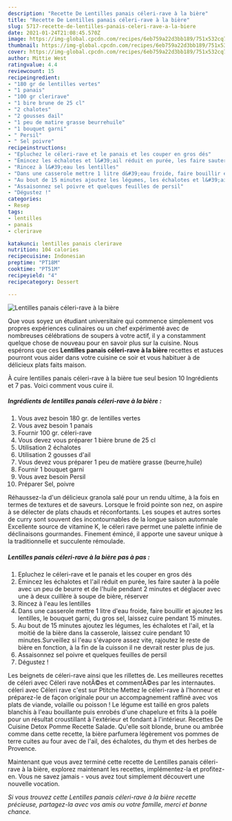 ```yaml
---
description: "Recette De Lentilles panais céleri-rave à la bière"
title: "Recette De Lentilles panais céleri-rave à la bière"
slug: 5717-recette-de-lentilles-panais-celeri-rave-a-la-biere
date: 2021-01-24T21:08:45.570Z
image: https://img-global.cpcdn.com/recipes/6eb759a22d3bb189/751x532cq70/lentilles-panais-celeri-rave-a-la-biere-photo-principale-de-la-recette.jpg
thumbnail: https://img-global.cpcdn.com/recipes/6eb759a22d3bb189/751x532cq70/lentilles-panais-celeri-rave-a-la-biere-photo-principale-de-la-recette.jpg
cover: https://img-global.cpcdn.com/recipes/6eb759a22d3bb189/751x532cq70/lentilles-panais-celeri-rave-a-la-biere-photo-principale-de-la-recette.jpg
author: Mittie West
ratingvalue: 4.4
reviewcount: 15
recipeingredient:
- "180 gr de lentilles vertes"
- "1 panais"
- "100 gr clerirave"
- "1 bire brune de 25 cl"
- "2 chalotes"
- "2 gousses dail"
- "1 peu de matire grasse beurrehuile"
- "1 bouquet garni"
- " Persil"
- " Sel poivre"
recipeinstructions:
- "Epluchez le céleri-rave et le panais et les couper en gros dés"
- "Émincez les échalotes et l&#39;ail réduit en purée, les faire sauter à la poêle avec un peu de beurre et de l&#39;huile pendant 2 minutes et déglacer avec une à deux cuillère à soupe de bière, réserver"
- "Rincez à l&#39;eau les lentilles"
- "Dans une casserole mettre 1 litre d&#39;eau froide, faire bouillir et ajoutez les lentilles, le bouquet garni, du gros sel, laissez cuire pendant 15 minutes."
- "Au bout de 15 minutes ajoutez les légumes, les échalotes et l&#39;ail, et la moitié de la bière dans la casserole, laissez cuire pendant 10 minutes.Surveillez si l&#39;eau s&#39;évapore assez vite, rajoutez le reste de bière en fonction, à la fin de la cuisson il ne devrait rester plus de jus."
- "Assaisonnez sel poivre et quelques feuilles de persil"
- "Dégustez !"
categories:
- Resep
tags:
- lentilles
- panais
- clerirave

katakunci: lentilles panais clerirave 
nutrition: 104 calories
recipecuisine: Indonesian
preptime: "PT18M"
cooktime: "PT51M"
recipeyield: "4"
recipecategory: Dessert

---
```



![Lentilles panais céleri-rave à la bière](https://img-global.cpcdn.com/recipes/6eb759a22d3bb189/751x532cq70/lentilles-panais-celeri-rave-a-la-biere-photo-principale-de-la-recette.jpg)

Que vous soyez un étudiant universitaire qui commence simplement vos propres expériences culinaires ou un chef expérimenté avec de nombreuses célébrations de soupers à votre actif, il y a constamment quelque chose de nouveau pour en savoir plus sur la cuisine. Nous espérons que ces <strong> Lentilles panais céleri-rave à la bière </strong> recettes et astuces pourront vous aider dans votre cuisine ce soir et vous habituer à de délicieux plats faits maison.

<!--inarticleads1-->

À cuire lentilles panais céleri-rave à la bière tue seul besion 10 Ingrédients et 7 pas. Voici comment vous cuire il.

##### Ingrédients de lentilles panais céleri-rave à la bière :

1. Vous avez besoin 180 gr. de lentilles vertes
1. Vous avez besoin 1 panais
1. Fournir 100 gr. céleri-rave
1. Vous devez vous préparer 1 bière brune de 25 cl
1. Utilisation 2 échalotes
1. Utilisation 2 gousses d&#39;ail
1. Vous devez vous préparer 1 peu de matière grasse (beurre,huile)
1. Fournir 1 bouquet garni
1. Vous avez besoin  Persil
1. Préparer  Sel, poivre


Réhaussez-la d&#39;un délicieux granola salé pour un rendu ultime, à la fois en termes de textures et de saveurs. Lorsque le froid pointe son nez, on aspire à se délecter de plats chauds et réconfortants. Les soupes et autres sortes de curry sont souvent des incontournables de la longue saison automnale Excellente source de vitamine K, le céleri rave permet une palette infinie de déclinaisons gourmandes. Finement émincé, il apporte une saveur unique à la traditionnelle et succulente rémoulade. 

<!--inarticleads2-->

##### Lentilles panais céleri-rave à la bière pas à pas :

1. Epluchez le céleri-rave et le panais et les couper en gros dés
1. Émincez les échalotes et l&#39;ail réduit en purée, les faire sauter à la poêle avec un peu de beurre et de l&#39;huile pendant 2 minutes et déglacer avec une à deux cuillère à soupe de bière, réserver
1. Rincez à l&#39;eau les lentilles
1. Dans une casserole mettre 1 litre d&#39;eau froide, faire bouillir et ajoutez les lentilles, le bouquet garni, du gros sel, laissez cuire pendant 15 minutes.
1. Au bout de 15 minutes ajoutez les légumes, les échalotes et l&#39;ail, et la moitié de la bière dans la casserole, laissez cuire pendant 10 minutes.Surveillez si l&#39;eau s&#39;évapore assez vite, rajoutez le reste de bière en fonction, à la fin de la cuisson il ne devrait rester plus de jus.
1. Assaisonnez sel poivre et quelques feuilles de persil
1. Dégustez !


Les beignets de céleri-rave ainsi que les rillettes de. Les meilleures recettes de céleri avec Céleri rave notÃ©es et commentÃ©es par les internautes. céleri avec Céleri rave c&#39;est sur Ptitche Mettez le céleri-rave à l&#39;honneur et préparez-le de façon originale pour un accompagnement raffiné avec vos plats de viande, volaille ou poisson ! Le légume est taillé en gros palets blanchis à l&#39;eau bouillante puis enrobés d&#39;une chapelure et frits à la poêle pour un résultat croustillant à l&#39;extérieur et fondant à l&#39;intérieur. Recettes De Cuisine Detox Pomme Recette Salade. Qu&#39;elle soit blonde, brune ou ambrée comme dans cette recette, la bière parfumera légèrement vos pommes de terre cuites au four avec de l&#39;ail, des échalotes, du thym et des herbes de Provence. 

<!--inarticleads1-->

<p>
Maintenant que vous avez terminé cette recette de Lentilles panais céleri-rave à la bière, explorez maintenant les recettes, implémentez-la et profitez-en. Vous ne savez jamais - vous avez tout simplement découvert une nouvelle vocation.
</p>

<p>
<i>Si vous trouvez cette Lentilles panais céleri-rave à la bière recette précieuse, partagez-la avec vos amis ou votre famille, merci et bonne chance.</i>
</p>
